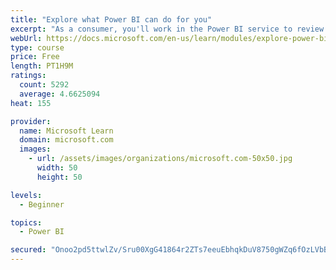 ```yaml
---
title: "Explore what Power BI can do for you"
excerpt: "As a consumer, you'll work in the Power BI service to review and interact with content that has been shared with you. This module provides the foundational information that you need to work effectively in the Power BI service."
webUrl: https://docs.microsoft.com/en-us/learn/modules/explore-power-bi-service/
type: course
price: Free
length: PT1H9M
ratings:
  count: 5292
  average: 4.6625094
heat: 155

provider:
  name: Microsoft Learn
  domain: microsoft.com
  images:
    - url: /assets/images/organizations/microsoft.com-50x50.jpg
      width: 50
      height: 50

levels:
  - Beginner

topics:
  - Power BI

secured: "Onoo2pd5ttwlZv/Sru00XgG41864r2ZTs7eeuEbhqkDuV8750gWZq6fOzLVbBVzvSV2dJ+f/e+VqTLtwCJLNimkzp9HUwD4LxDaO5UVzqxt15MpysG89if/Cab1AD08KhCfijatr9sNC9TMCVQox0IHjCTMdnH0BGQKQjElQyvFu9tAZViQ46Ni81K/MkrMkmWCL4ai77ajcSHlLYYaDy0VDowxMKcS63hHo0F5Sj83DMrddhsKcdFPGskLWxKANRq+NJc+OcJwVa2GsN0u/E9MDcRJNe6DOHdEQg7afOxJen6Ixy7gunkTm0MvgqUjuCm43uXUKTJ4MOjN4CoAB0QHuUkegDxPMPSEYTuy1Nd5ZD99QcaXiQCgj8RyjLSiZ;uS+q1QPdTxLXa35JwEsQUw=="
---
```



